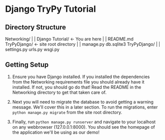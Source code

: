 # Django TryPy Tutorial

## Directory Structure
Networking/
|
|
  Django Tutorial/ <- You are here
  |
  |
    README.md
    TryPyDjango/ <- site root directory
    |
    |
      manage.py
      db.sqlite3
      TryPyDjango/
      |
      |
        settings.py
        urls.py
        wsgi.py

## Getting Setup

1. Ensure you have Django installed. If you installed the dependencies from the Networking requirements file you should already have it installed. If not, you should go do that! Read the README in the Networking directory to get that taken care of.

2. Next you will need to migrate the database to avoid getting a warning message. We'll cover this in a later section. To run the migrations, enter `python manage.py migrate` from the site root directory.

3. Finally, run `python manage.py runserver` and navigate to your localhost on any webbrowser (127.0.0.1:8000). You should see the homepage of the application we'll be using as our demo!
